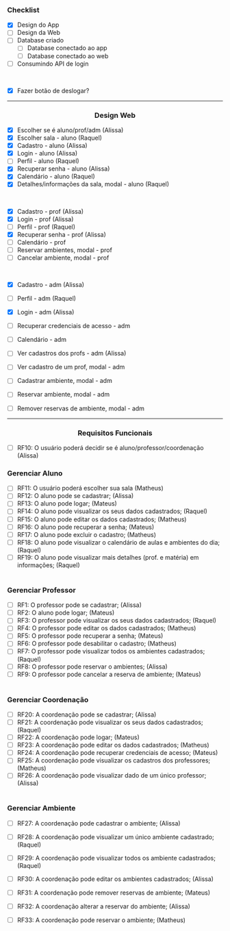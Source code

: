 <br>
<h3>Checklist</h3>

- [X] Design do App
- [ ] Design da Web
- [ ] Database criado
   - [ ] Database conectado ao app
   - [ ] Database conectado ao web
- [ ] Consumindo API de login

<br>

- [X] Fazer botão de deslogar?

<hr>
<h3 align="center">Design Web</h3>

- [X] Escolher se é aluno/prof/adm (Alissa)
- [X] Escolher sala - aluno (Raquel)
- [X] Cadastro - aluno (Alissa)
- [X] Login - aluno (Alissa)
- [ ] Perfil - aluno (Raquel)
- [X] Recuperar senha - aluno (Alissa)
- [X] Calendário - aluno (Raquel)
- [X] Detalhes/informações da sala, modal - aluno (Raquel)

<br>

- [X] Cadastro - prof (Alissa)
- [X] Login - prof (Alissa)
- [ ] Perfil - prof (Raquel)
- [X] Recuperar senha - prof (Alissa)
- [ ] Calendário - prof 
- [ ] Reservar ambientes, modal - prof 
- [ ] Cancelar ambiente, modal - prof 

<br>

- [X] Cadastro - adm (Alissa)
- [ ] Perfil - adm (Raquel)
- [X] Login - adm (Alissa)
- [ ] Recuperar credenciais de acesso - adm 
- [ ] Calendário - adm 
- [ ] Ver cadastros dos profs - adm  (Alissa)
- [ ] Ver cadastro de um prof, modal - adm 
- [ ] Cadastrar ambiente, modal - adm 
- [ ] Reservar ambiente, modal - adm 
- [ ] Remover reservas de ambiente, modal - adm 


<hr>

<h3 align="center">Requisitos Funcionais</h3>

- [ ] RF10: O usuário poderá decidir se é aluno/professor/coordenação  (Alissa)

<h3>Gerenciar Aluno</h3>

- [ ] RF11: O usuário poderá escolher sua sala  (Matheus)
- [ ] RF12: O aluno pode se cadastrar;  (Alissa)
- [ ] RF13: O aluno pode logar;  (Mateus)
- [ ] RF14: O aluno pode visualizar os seus dados cadastrados;  (Raquel)
- [ ] RF15: O aluno pode editar os dados cadastrados;  (Matheus)
- [ ] RF16: O aluno pode recuperar a senha;  (Mateus)
- [ ] RF17:  O aluno pode excluir o cadastro;  (Matheus)
- [ ] RF18: O aluno pode visualizar o calendário de aulas e ambientes do dia;  (Raquel)
- [ ] RF19: O aluno pode visualizar mais detalhes (prof. e matéria) em informações;  (Raquel)
 <br> <br>

<h3>Gerenciar Professor</h3>

- [ ] RF1: O professor pode se cadastrar;  (Alissa)
- [ ] RF2: O aluno pode logar;  (Mateus)
- [ ] RF3: O professor pode visualizar os seus dados cadastrados;  (Raquel)
- [ ] RF4: O professor pode editar os dados cadastrados;  (Matheus)
- [ ] RF5: O professor pode recuperar a senha;  (Mateus)
- [ ] RF6: O professor pode desabilitar o cadastro;  (Matheus)
- [ ] RF7: O professor pode visualizar todos os ambientes cadastrados; (Raquel)
- [ ] RF8: O professor pode reservar o ambientes; (Alissa)
- [ ] RF9: O professor pode cancelar a reserva de ambiente; (Mateus)
 <br> <br>

<h3>Gerenciar Coordenação</h3>

- [ ] RF20: A coordenação pode se cadastrar;  (Alissa)
- [ ] RF21: A coordenação pode visualizar os seus dados cadastrados;  (Raquel)
- [ ] RF22: A coordenação pode logar;  (Mateus)
- [ ] RF23: A coordenação pode editar os dados cadastrados;  (Matheus)
- [ ] RF24: A coordenação pode recuperar credenciais de acesso; (Mateus)
- [ ] RF25: A coordenação pode visualizar os cadastros dos professores; (Matheus)
- [ ] RF26: A coordenação pode visualizar dado de um único professor; (Alissa)
 <br> <br>
 
<h3>Gerenciar Ambiente</h3>

- [ ] RF27: A coordenação pode cadastrar o ambiente; (Alissa)
- [ ] RF28: A coordenação pode visualizar um único ambiente cadastrado; (Raquel)
- [ ] RF29: A coordenação pode visualizar todos os ambiente cadastrados; (Raquel)
- [ ] RF30: A coordenação pode editar os ambientes cadastrados; (Alissa)
- [ ] RF31: A coordenação pode remover reservas de ambiente; (Mateus)
- [ ] RF32: A coordenação alterar a reservar do ambiente; (Alissa)
- [ ] RF33: A coordenação pode reservar o ambiente; (Matheus)

